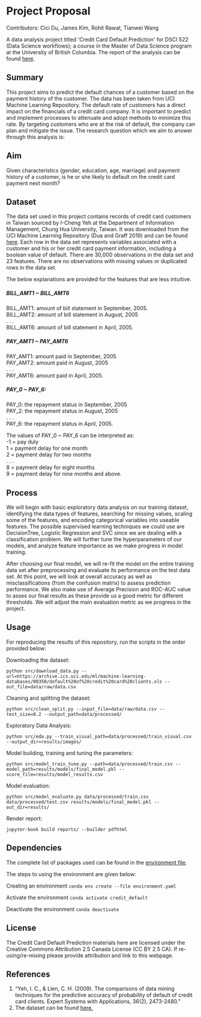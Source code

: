 # Project Proposal

Contributors: Cici Du, James Kim, Rohit Rawat, Tianwei Wang

A data analysis project titled 'Credit Card Default Prediction' for DSCI 522 (Data Science workflows); a course in the Master of Data Science program at the University of British Columbia. The report of the analysis can be found [here](https://github.com/garhwalinauna/Credit-Card-Default-Prediction/blob/main/reports/_build/pdf/book.pdf).


## Summary

This project aims to predict the default chances of a customer based on the payment history of the customer. The data has been taken from UCI Machine Learning Repository. The default rate of customers has a direct impact on the financials of a credit card company. It is important to predict and implement processes to attenuate and adopt methods to minimize this rate. By targeting customers who are at the risk of default, the company can plan and mitigate the issue. The research question which we aim to answer through this analysis is:

## Aim

Given characteristics (gender, education, age, marriage) and payment history of a customer, is he or she likely to default on the credit card payment next month? 

## Dataset

The data set used in this project contains records of credit card customers in Taiwan sourced by I-Cheng Yeh at the Department of Information Management, Chung Hua University, Taiwan. It was downloaded from the UCI Machine Learning Repository (Dua and Graff 2019) and can be found [here](https://archive.ics.uci.edu/ml/datasets/default+of+credit+card+clients). Each row in the data set represents variables associated with a customer and his or her credit card payment information, including a boolean value of default. There are 30,000 observations in the data set and 23 features. There are no observations with missing values or duplicated rows in the data set.

The below explanations are provided for the features that are less intuitive.

##### BILL_AMT1 ~ BILL_AMT6
BILL_AMT1: amount of bill statement in September, 2005.   
BILL_AMT2: amount of bill statement in August, 2005   
. . .  
BILL_AMT6: amount of bill statement in April, 2005.

##### PAY_AMT1 ~ PAY_AMT6
PAY_AMT1: amount paid in September, 2005   
PAY_AMT2: amount paid in August, 2005  
. . .  
PAY_AMT6: amount paid in April, 2005.

##### PAY_0 ~ PAY_6:
PAY_0: the repayment status in September, 2005  
PAY_2: the repayment status in August, 2005  
. . .  
PAY_6: the repayment status in April, 2005. 

The values of PAY_0 ~ PAY_6 can be interpreted as:  
-1 = pay duly  
1 = payment delay for one month  
2 = payment delay for two months  
. . .  
8 = payment delay for eight months  
9 = payment delay for nine months and above.

## Process

We will begin with basic exploratory data analysis on our training dataset, identifying the data types of features, searching for missing values, scaling some of the features, and encoding categorical variables into useable features. The possible supervised learning techniques we could use are DecisionTree, Logistic Regression and SVC since we are dealing with a classification problem. We will further tune the hyperparameters of our models, and analyze feature importance as we make progress in model training. 

After choosing our final model, we will re-fit the model on the entire training data set after preprocessing and evaluate its performance on the test data set. At this point, we will look at overall accuracy as well as misclassifications (from the confusion matrix) to assess prediction performance. We also make use of Average Precision and ROC-AUC value to asses our final results as these provide us a good metric for different thresholds. We will adjust the main evaluation metric as we progress in the project.


## Usage

For reproducing the results of this repository, run the scripts in the order provided below:  

Downloading the dataset:
```
python src/download_data.py --url=https://archive.ics.uci.edu/ml/machine-learning-databases/00350/default%20of%20credit%20card%20clients.xls --out_file=data/raw/data.csv
```
Cleaning and splitting the dataset:
```
python src/clean_split.py --input_file=data/raw/data.csv --test_size=0.2 --output_path=data/processed/
```
Exploratory Data Analysis:
```
python src/eda.py --train_visual_path=data/processed/train_visual.csv --output_dir=results/images/
```
Model building, training and tuning the parameters:
```
python src/model_train_tune.py --path=data/processed/train.csv --model_path=results/models/final_model.pkl --score_file=results/model_results.csv
```
Model evaluation:
```
python src/model_evaluate.py data/processed/train.csv data/processed/test.csv results/models/final_model.pkl --out_dir=results/
```
Render report:
```
jupyter-book build reports/ --builder pdfhtml
```

## Dependencies
The complete list of packages used can be found in the [environment file](https://github.com/UBC-MDS/Credit-Card-Default-Prediction/blob/main/environment.yaml).

The steps to using the environment are given below:

Creating an environment ```conda env create --file environment.yaml```

Activate the environment ```conda activate credit_default```

Deactivate the environment ```conda deactivate```

## License
The Credit Card Default Prediction materials here are licensed under the Creative Commons Attribution 2.5 Canada License (CC BY 2.5 CA). If re-using/re-mixing please provide attribution and link to this webpage.

## References
 
1. “Yeh, I. C., & Lien, C. H. (2009). The comparisons of data mining techniques for the predictive accuracy of probability of default of credit card clients. Expert Systems with Applications, 36(2), 2473-2480.” 
2. The dataset can be found [here.](https://archive.ics.uci.edu/ml/datasets/default+of+credit+card+clients)

